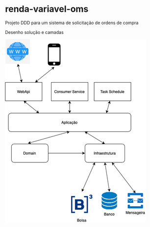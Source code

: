 # renda-variavel-oms
Projeto DDD para um sistema de solicitação de ordens de compra

Desenho solução e camadas

<img src="img/OMS-Camadas-Page-1.png">
